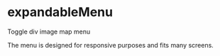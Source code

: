 # expandableMenu
Toggle div image map menu

The menu is designed for responsive purposes and fits many screens.


